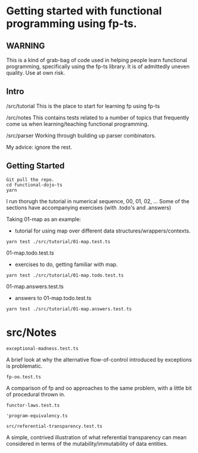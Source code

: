 # Getting started with functional programming using fp-ts.

## WARNING
This is a kind of grab-bag of code used in helping people learn functional programming, specifically using the fp-ts library. It is of admittedly uneven quality. Use at own risk.

## Intro

/src/tutorial
This is the place to start for learning fp using fp-ts

/src/notes
This contains tests related to a number of topics that frequently come us when learning/teaching functional programming.

/src/parser
Working through building up parser combinators.

My advice: ignore the rest.

## Getting Started

```
Git pull the repo.
cd functional-dojo-ts
yarn
```

I run thorugh the tutorial in numerical sequence, 00, 01, 02, ...
Some of the sections have accompanying exercises (with .todo's and .answers)

Taking 01-map as an example:

* tutorial for using map over different data structures/wrappers/contexts.
```
yarn test ./src/tutorial/01-map.test.ts
```

01-map.todo.test.ts
* exercises to do, getting familiar with map.
```
yarn test ./src/tutorial/01-map.todo.test.ts
```

01-map.answers.test.ts
* answers to 01-map.todo.test.ts
```
yarn test ./src/tutorial/01-map.answers.test.ts
```

# src/Notes

`exceptional-madness.test.ts`

A brief look at why the alternative flow-of-control introduced by exceptions is problematic.

`fp-oo.test.ts`

A comparison of fp and oo approaches to the same problem, with a little bit of procedural thrown in.

`functor-laws.test.ts`

`'program-equivalency.ts`

`src/referential-transparency.test.ts`

A simple, contrived illustration of what referential transparency can mean
considered in terms of the mutability/immutability of data entities.
